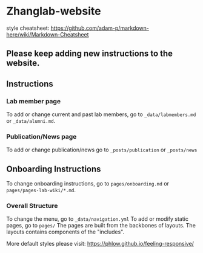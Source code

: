 # Zhanglab-website
style cheatsheet: https://github.com/adam-p/markdown-here/wiki/Markdown-Cheatsheet
## Please keep adding new instructions to the website. 

## Instructions

### Lab member page
To add or change current and past lab members, go to `_data/labmembers.md` or  `_data/alumni.md`. 

### Publication/News page
To add or change publication/news go to `_posts/publication` or `_posts/news`

## Onboarding Instructions
To change onboarding instructions, go to `pages/onboarding.md` or `pages/pages-lab-wiki/*.md`.

### Overall Structure
To change the menu, go to `_data/navigation.yml`
To add or modify static pages, go to `pages/`
The pages are built from the backbones of layouts.
The layouts contains components of the "includes".

More default styles please visit: https://phlow.github.io/feeling-responsive/
